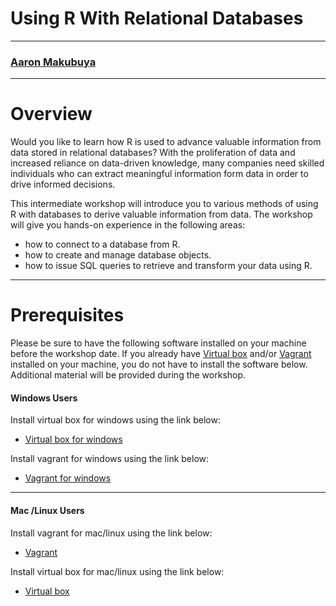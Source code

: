 # Using R With Relational Databases 
***
### [Aaron Makubuya](https://www.linkedin.com/in/aaronmakubuya/)


***
# Overview

Would you like to learn how R is used to advance valuable information from data stored in relational databases? 
With the proliferation of data and increased reliance on data-driven knowledge, many companies need skilled individuals who can extract meaningful information form data in order to drive informed decisions. 

This intermediate workshop will introduce you to various methods of using R with databases to derive valuable information from data. The workshop will give you hands-on experience in the following areas:
- how to connect to a database from R. 
- how to create and manage database objects.
- how to issue SQL queries to retrieve and transform your data using R.

***

# Prerequisites

Please be sure to have the following software installed on your machine before the workshop date. If you already have [Virtual box](https://www.virtualbox.org/wiki/Downloads) and/or [Vagrant](https://www.vagrantup.com/) installed on your machine, you do not have to install the software below. Additional material will be provided during the workshop.

#### Windows Users

Install virtual box for windows using the link below:

 - [Virtual box for windows](https://download.virtualbox.org/virtualbox/5.2.12/VirtualBox-5.2.12-122591-Win.exe)

Install vagrant for windows using the link below:

 - [Vagrant for windows](https://releases.hashicorp.com/vagrant/2.1.1/vagrant_2.1.1_x86_64.msi)

***

#### Mac /Linux Users

Install vagrant for mac/linux using the link below:

 - [Vagrant](https://releases.hashicorp.com/vagrant/2.1.1/vagrant_2.1.1_x86_64.dmg)

Install virtual box for mac/linux using the link below:

 - [Virtual box](https://download.virtualbox.org/virtualbox/5.2.12/VirtualBox-5.2.12-122591-OSX.dmg)


